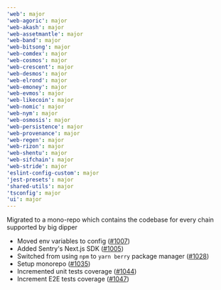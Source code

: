 ```yaml
---
'web': major
'web-agoric': major
'web-akash': major
'web-assetmantle': major
'web-band': major
'web-bitsong': major
'web-comdex': major
'web-cosmos': major
'web-crescent': major
'web-desmos': major
'web-elrond': major
'web-emoney': major
'web-evmos': major
'web-likecoin': major
'web-nomic': major
'web-nym': major
'web-osmosis': major
'web-persistence': major
'web-provenance': major
'web-regen': major
'web-rizon': major
'web-shentu': major
'web-sifchain': major
'web-stride': major
'eslint-config-custom': major
'jest-presets': major
'shared-utils': major
'tsconfig': major
'ui': major
---
```


Migrated to a mono-repo which contains the codebase for every chain supported by big dipper

- Moved env variables to config ([\#1007](https://github.com/forbole/big-dipper-2.0-cosmos/pull/1007))
- Added Sentry's Next.js SDK ([\#1005](https://github.com/forbole/big-dipper-2.0-cosmos/issues/1005))
- Switched from using `npm` to `yarn berry` package manager ([\#1028](https://github.com/forbole/big-dipper-2.0-cosmos/pull/1028))
- Setup monorepo ([\#1035](https://github.com/forbole/big-dipper-2.0-cosmos/issues/1035))
- Incremented unit tests coverage ([\#1044](https://github.com/forbole/big-dipper-2.0-cosmos/pull/1044))
- Increment E2E tests coverage ([\#1047](https://github.com/forbole/big-dipper-2.0-cosmos/pull/1047))
